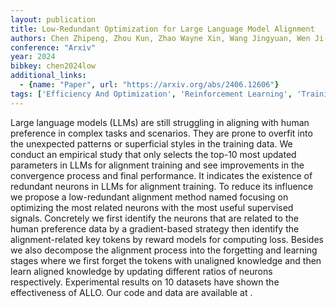 ```yaml
---
layout: publication
title: Low-Redundant Optimization for Large Language Model Alignment
authors: Chen Zhipeng, Zhou Kun, Zhao Wayne Xin, Wang Jingyuan, Wen Ji-rong
conference: "Arxiv"
year: 2024
bibkey: chen2024low
additional_links:
  - {name: "Paper", url: "https://arxiv.org/abs/2406.12606"}
tags: ['Efficiency And Optimization', 'Reinforcement Learning', 'Training Techniques']
---
```

Large language models (LLMs) are still struggling in aligning with human preference in complex tasks and scenarios. They are prone to overfit into the unexpected patterns or superficial styles in the training data. We conduct an empirical study that only selects the top-10 most updated parameters in LLMs for alignment training and see improvements in the convergence process and final performance. It indicates the existence of redundant neurons in LLMs for alignment training. To reduce its influence we propose a low-redundant alignment method named focusing on optimizing the most related neurons with the most useful supervised signals. Concretely we first identify the neurons that are related to the human preference data by a gradient-based strategy then identify the alignment-related key tokens by reward models for computing loss. Besides we also decompose the alignment process into the forgetting and learning stages where we first forget the tokens with unaligned knowledge and then learn aligned knowledge by updating different ratios of neurons respectively. Experimental results on 10 datasets have shown the effectiveness of ALLO. Our code and data are available at .
